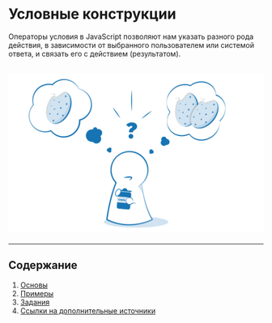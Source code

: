# Условные конструкции

Операторы условия в JavaScript позволяют нам указать разного рода действия, в зависимости от выбранного пользователем или системой ответа, и связать его с действием \(результатом\).

## ![](/assets/condition.png)

---

## Содержание

1. [Основы](/js-basics/conditional-logic/basics.md)
2. [Примеры](/js-basics/conditional-logic/examples.md)
3. [Задания](/js-basics/conditional-logic/test-yourself.md)
4. [Ссылки на дополнительные источники](/js-basics/conditional-logic/references.md)




